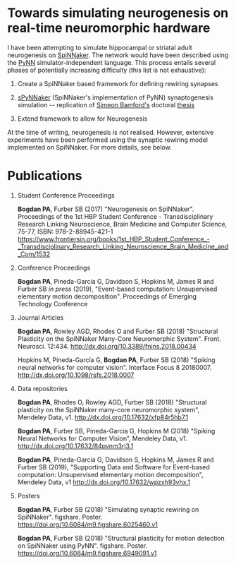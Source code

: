 # Towards simulating neurogenesis on real-time neuromorphic hardware

I have been attempting to simulate hippocampal or striatal adult neurogenesis on 
[SpiNNaker](http://apt.cs.manchester.ac.uk/projects/SpiNNaker/). The network would have been described using the  [PyNN](http://neuralensemble.org/PyNN/) simulator-independent language. This process entails several phases of potentially 
increasing difficulty (this list is not exhaustive):


1.  Create a SpiNNaker based framework for defining rewiring synapses

2.  [sPyNNaker](http://spinnakermanchester.github.io/) (SpiNNaker's implementation of PyNN) synaptogenesis simulation -- replication of [Simeon Bamford's](http://www.sim.me.uk/) doctoral [thesis](http://www.sim.me.uk/neural/thesis.pdf)

3.  Extend framework to allow for Neurogenesis

At the time of writing, neurogenesis is not realised. However, extensive experiments have been performed using the synaptic rewiring model implemented on SpiNNaker. For more details, see below.

# Publications

1.  Student Conference Proceedings

	**Bogdan PA**, Furber SB (2017) "Neurogenesis on SpiNNaker". Proceedings of the 1st HBP Student Conference - Transdisciplinary Research Linking Neuroscience, Brain Medicine and Computer Science, 75-77, ISBN: 978-2-88945-421-1 https://www.frontiersin.org/books/1st_HBP_Student_Conference_-_Transdisciplinary_Research_Linking_Neuroscience_Brain_Medicine_and_Com/1532

1.  Conference Proceedings

	**Bogdan PA**, Pineda-García G, Davidson S, Hopkins M, James R and Furber SB *in press* (2019), "Event-based computation: Unsupervised elementary motion decomposition". Proceedings of Emerging Technology Conference
  
1.  Journal Articles

	**Bogdan PA**, Rowley AGD, Rhodes O and Furber SB (2018) "Structural Plasticity on the SpiNNaker Many-Core Neuromorphic System". Front. Neurosci. 12:434.  http://dx.doi.org/10.3389/fnins.2018.00434


	Hopkins M, Pineda-García G, **Bogdan PA**, Furber SB (2018) "Spiking neural networks for computer vision". Interface Focus 8 20180007.  http://dx.doi.org/10.1098/rsfs.2018.0007
    
1.  Data repositories

	**Bogdan PA**, Rhodes O, Rowley AGD, Furber SB (2018) "Structural plasticity on the SpiNNaker many-core neuromorphic system", Mendeley Data, v1. http://dx.doi.org/10.17632/xfp84r5hb7.1

	**Bogdan PA**, Furber SB, Pineda-Garcia G, Hopkins M (2018) “Spiking Neural Networks for Computer Vision”, Mendeley Data, v1. http://dx.doi.org/10.17632/84pvnm3rj3.1

	**Bogdan PA**, Pineda-García G, Davidson S, Hopkins M, James R and Furber SB (2019), "Supporting Data and Software for Event-based computation: Unsupervised elementary motion decomposition", Mendeley Data, v1 http://dx.doi.org/10.17632/wpzxh93vhx.1
  
1.  Posters

	**Bogdan PA**, Furber SB (2018) "Simulating synaptic rewiring on SpiNNaker". figshare. Poster. https://doi.org/10.6084/m9.figshare.6025460.v1
    
    **Bogdan PA**, Furber SB (2018) "Structural plasticity for motion detection on SpiNNaker using PyNN". figshare. Poster. https://doi.org/10.6084/m9.figshare.6949091.v1
